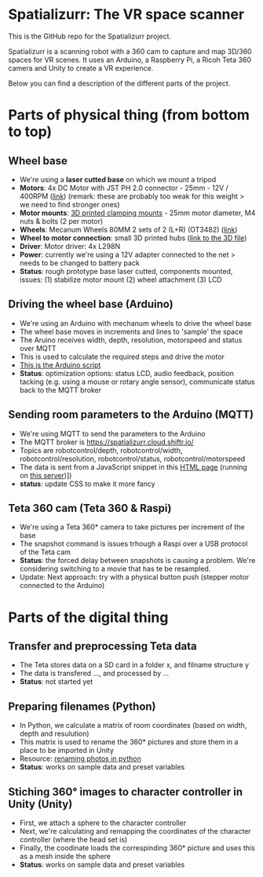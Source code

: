 # Spatializurr: The VR space scanner
This is the GitHub repo for the Spatializurr project.

Spatializurr is a scanning robot with a 360 cam to capture and map 3D/360 spaces for VR scenes.
It uses an Arduino, a Raspberry Pi, a Ricoh Teta 360 camera and Unity to create a VR experience.

Below you can find a description of the different parts of the project.

# Parts of physical thing (from bottom to top)
## Wheel base
* We're using a **laser cutted base** on which we mount a tripod
* **Motors**: 4x DC Motor with JST PH 2.0 connector - 25mm - 12V / 400RPM ([link](https://www.kiwi-electronics.com/nl/dc-motor-met-jst-ph-2-0-connector-25mm-12v-400rpm-10788)) (remark: these are probably too weak for this weight > we need to find stronger ones)
* **Motor mounts**: [3D printed clamping mounts](https://a360.co/3KfTK3s) - 25mm motor diameter, M4 nuts & bolts (2 per motor)
* **Wheels**: Mecanum Wheels 80MM 2 sets of 2 (L+R) (OT3482) ([link](https://www.otronic.nl/nl/mecanum-wiel-omnidirectioneel-wiel-80mm-a-geel-set.html))
* **Wheel to motor connection**: small 3D printed hubs ([link to the 3D file](https://a360.co/3OxBTZh))
* **Driver**: Motor driver: 4x L298N
* **Power**: currently we're using a 12V adapter connected to the net > needs to be changed to battery pack
* **Status**: rough prototype base laser cutted, components mounted, issues: (1) stabilize motor mount (2) wheel attachment (3) LCD

## Driving the wheel base (Arduino)
* We're using an Arduino with mechanum wheels to drive the wheel base
* The wheel base moves in increments and lines to 'sample' the space
* The Aruino receives width, depth, resolution, motorspeed and status over MQTT
* This is used to calculate the required steps and drive the motor
* [This is the Arduino script](/driver/main/)
* **Status**: optimization options: status LCD, audio feedback, position tacking (e.g. using a mouse or rotary angle sensor), communicate status back to the MQTT broker

## Sending room parameters to the Arduino (MQTT)
* We're using MQTT to send the parameters to the Arduino
* The MQTT broker is https://spatializurr.cloud.shiftr.io/
* Topics are robotcontrol/depth, robotcontrol/width, robotcontrol/resolution, robotcontrol/status, robotcontrol/motorspeed
* The data is sent from a JavaScript snippet in this [HTML page](/remote_app/) (running on [this server](https://bas.baccarne.be/spatializurr/))])
* **status**: update CSS to make it more fancy

## Teta 360 cam (Teta 360 & Raspi)
* We're using a Teta 360* camera to take pictures per increment of the base
* The snapshot command is issues trhough a Raspi over a USB protocol of the Teta cam
* **Status**: the forced delay between snapshots is causing a problem. We're considering switching to a movie that has te be resampled.
* Update: Next approach: try with a physical button push (stepper motor connected to the Arduino)

# Parts of the digital thing
## Transfer and preprocessing Teta data
* The Teta stores data on a SD card in a folder x, and filname structure y
* The data is transfered ..., and processed by ...
* **Status**: not started yet

## Preparing filenames (Python)
* In Python, we calculate a matrix of room coordinates (based on width, depth and resulution)
* This matrix is used to rename the 360* pictures and store them in a place to be imported in Unity
* Resource: [renaming photos in python](https://www.youtube.com/watch?v=4HU5DiGD4lY)
* **Status**: works on sample data and preset variables

## Stiching 360° images to character controller in Unity (Unity)
* First, we attach a sphere to the character controller 
* Next, we're calculating and remapping the coordinates of the character controller (where the head set is)
* Finally, the coodinate loads the correspinding 360* picture and uses this as a mesh inside the sphere
* **Status**: works on sample data and preset variables
